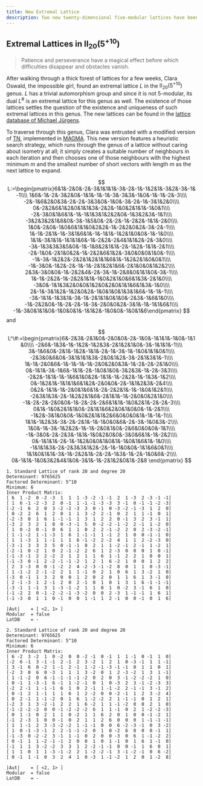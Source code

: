 ```yaml
---
title: New Extremal Lattice
description: Two new twenty-dimensional five-modular lattices have been found; finally settling the question of the existence of such lattices.
---
```


## Extremal Lattices in $\operatorname{II}_{20}(5^{+10})$
> Patience and perseverance have a magical effect before which difficulties disappear and obstacles vanish.

After walking through a thick forest of lattices for a few weeks, Clara Oswald, the impossible girl, found an extremal lattice $L$ in the $\operatorname{II}_{20}(5^{+10})$ genus. $L$ has a trivial automorphism group and since it is not $5$-modular, its dual $L^\#$ is an extremal lattice for this genus as well. The existence of those lattices settles the question of the existence and uniqueness of such extremal lattices in this genus. The new lattices can be found in the [lattice database of Michael Jürgens](https://www.mathematik.tu-dortmund.de/sites/michael-juergens).

To traverse through this genus, Clara was entrusted with a modified version of [TN](https://arxiv.org/abs/math/0411134), implemented in [MAGMA](http://magma.maths.usyd.edu.au/magma/). This new version features a heuristic search strategy, which runs through the genus of a lattice without caring about isometry at all; it simply creates a suitable number of neighbours in each iteration and then chooses one of those neighbours with the highest minimum $m$ and the smallest number of short vectors with length $m$ as the next lattice to expand.

$$
L:=\begin{pmatrix}6&1&-2&0&-2&-3&1&1&1&-3&-2&-1&-1&2&1&-3&2&-3&-1&-1\\\\
1&6&-1&-2&-3&2&0&-1&1&-1&-1&-3&-3&3&-1&0&-1&-1&-2&-3\\\\
-2&-1&6&2&0&3&-2&-2&-3&3&0&-1&0&-3&-2&-1&-3&1&2&0\\\\
0&-2&2&6&1&2&0&1&1&3&-2&2&-1&0&2&1&1&-1&0&1\\\\
-2&-3&0&1&6&1&-1&-1&1&3&1&2&2&0&-1&3&2&3&-1&1\\\\
-3&2&3&2&1&8&0&-3&-1&5&0&-2&-2&-1&-2&2&-1&1&-2&0\\\\
1&0&-2&0&-1&0&6&1&1&0&2&2&-1&-2&2&0&2&-3&-2&-1\\\\
1&-1&-2&1&-1&-3&1&6&1&-1&-1&1&-1&2&1&0&0&-1&-1&0\\\\
1&1&-3&1&1&-1&1&1&6&-1&-2&2&-2&4&1&1&2&-2&-3&0\\\\
-3&-1&3&3&3&5&0&-1&-1&8&2&1&1&-2&-1&2&-1&1&-2&1\\\\
-2&-1&0&-2&1&0&2&-1&-2&2&6&1&2&-3&0&0&0&1&0&-1\\\\
-1&-3&-1&2&2&-2&2&1&2&1&1&6&1&-1&2&2&1&0&0&1\\\\
-1&-3&0&-1&2&-2&-1&-1&-2&1&2&1&6&-2&1&0&0&1&2&2\\\\
2&3&-3&0&0&-1&-2&2&4&-2&-3&-1&-2&8&0&1&1&0&-3&-1\\\\
1&-1&-2&2&-1&-2&2&1&1&-1&0&2&1&0&6&1&3&-2&1&0\\\\
-3&0&-1&1&3&2&0&0&1&2&0&2&0&1&1&6&1&3&-1&0\\\\
2&-1&-3&1&2&-1&2&0&2&-1&0&1&0&1&3&1&6&-1&-1&-1\\\\
-3&-1&1&-1&3&1&-3&-1&-2&1&1&0&1&0&-2&3&-1&6&1&0\\\\
-1&-2&2&0&-1&-2&-2&-1&-3&-2&0&0&2&-3&1&-1&-1&1&6&1\\\\
-1&-3&0&1&1&0&-1&0&0&1&-1&1&2&-1&0&0&-1&0&1&6\end{pmatrix}
$$
and

$$
L^\#:=\begin{pmatrix}6&-2&3&-2&1&0&-2&0&0&-2&-1&0&-1&1&1&-1&0&-1&1&0\\\\
-2&6&-1&3&-1&-1&2&-1&2&3&-2&1&2&1&0&-3&-1&1&1&-1\\\\
3&-1&6&0&-2&1&-1&2&-1&1&-2&-1&-3&-1&-1&0&1&1&0&1\\\\
-2&3&0&6&0&-3&1&1&1&3&-2&0&1&2&-3&-2&1&3&1&-1\\\\
1&-1&-2&0&6&-1&-1&-1&-1&-2&0&2&0&3&-1&-2&-2&-2&1&0\\\\
0&-1&1&-3&-1&6&-1&1&-2&-1&0&1&0&-3&2&3&-1&-2&-3&3\\\\
-2&2&-1&1&-1&-1&6&1&0&2&-1&1&-1&-2&2&-1&-1&3&-1&2\\\\
0&-1&2&1&-1&1&1&6&1&2&-2&0&0&-2&-1&1&2&3&-2&4\\\\
0&2&-1&1&-1&-2&0&1&6&1&-2&-2&2&1&-1&-1&0&1&2&1\\\\
-2&3&1&3&-2&-1&2&2&1&6&-2&1&1&-1&-2&0&0&2&1&0\\\\
-1&-2&-2&-2&0&0&-1&-2&-2&-2&6&1&1&-1&0&2&1&-2&-2&-3\\\\
0&1&-1&0&2&1&1&0&-2&1&1&6&2&0&1&0&0&-1&-2&1\\\\
-1&2&-3&1&0&0&-1&0&2&1&1&2&6&0&0&0&1&-1&-1&-1\\\\
1&1&-1&2&3&-3&-2&-2&1&-1&-1&0&0&6&-2&-3&-1&0&3&-2\\\\
1&0&-1&-3&-1&2&2&-1&-1&-2&0&1&0&-2&6&0&0&0&-1&1\\\\
-1&-3&0&-2&-2&3&-1&1&-1&0&2&0&0&-3&0&6&1&-1&-2&2\\\\
0&-1&1&1&-2&-1&-1&2&0&0&1&0&1&-1&0&1&6&1&-1&0\\\\
-1&1&1&3&-2&-2&3&3&1&2&-2&-1&-1&0&0&-1&1&6&0&1\\\\
1&1&0&1&1&-3&-1&-2&2&1&-2&-2&-1&3&-1&-2&-1&0&6&-2\\\\
0&-1&1&-1&0&3&2&4&1&0&-3&1&-1&-2&1&2&0&1&-2&8
\end{pmatrix}
$$
```
1. Standard Lattice of rank 20 and degree 20
Determinant: 9765625
Factored Determinant: 5^10
Minimum: 6
Inner Product Matrix:
[ 6  1 -2  0 -2 -3  1  1  1 -3 -2 -1 -1  2  1 -3  2 -3 -1 -1]
[ 1  6 -1 -2 -3  2  0 -1  1 -1 -1 -3 -3  3 -1  0 -1 -1 -2 -3]
[-2 -1  6  2  0  3 -2 -2 -3  3  0 -1  0 -3 -2 -1 -3  1  2  0]
[ 0 -2  2  6  1  2  0  1  1  3 -2  2 -1  0  2  1  1 -1  0  1]
[-2 -3  0  1  6  1 -1 -1  1  3  1  2  2  0 -1  3  2  3 -1  1]
[-3  2  3  2  1  8  0 -3 -1  5  0 -2 -2 -1 -2  2 -1  1 -2  0]
[ 1  0 -2  0 -1  0  6  1  1  0  2  2 -1 -2  2  0  2 -3 -2 -1]
[ 1 -1 -2  1 -1 -3  1  6  1 -1 -1  1 -1  2  1  0  0 -1 -1  0]
[ 1  1 -3  1  1 -1  1  1  6 -1 -2  2 -2  4  1  1  2 -2 -3  0]
[-3 -1  3  3  3  5  0 -1 -1  8  2  1  1 -2 -1  2 -1  1 -2  1]
[-2 -1  0 -2  1  0  2 -1 -2  2  6  1  2 -3  0  0  0  1  0 -1]
[-1 -3 -1  2  2 -2  2  1  2  1  1  6  1 -1  2  2  1  0  0  1]
[-1 -3  0 -1  2 -2 -1 -1 -2  1  2  1  6 -2  1  0  0  1  2  2]
[ 2  3 -3  0  0 -1 -2  2  4 -2 -3 -1 -2  8  0  1  1  0 -3 -1]
[ 1 -1 -2  2 -1 -2  2  1  1 -1  0  2  1  0  6  1  3 -2  1  0]
[-3  0 -1  1  3  2  0  0  1  2  0  2  0  1  1  6  1  3 -1  0]
[ 2 -1 -3  1  2 -1  2  0  2 -1  0  1  0  1  3  1  6 -1 -1 -1]
[-3 -1  1 -1  3  1 -3 -1 -2  1  1  0  1  0 -2  3 -1  6  1  0]
[-1 -2  2  0 -1 -2 -2 -1 -3 -2  0  0  2 -3  1 -1 -1  1  6  1]
[-1 -3  0  1  1  0 -1  0  0  1 -1  1  2 -1  0  0 -1  0  1  6]

|Aut|    = [ <2, 1> ]
Modular  = false
LatDB    = -
```

```
2. Standard Lattice of rank 20 and degree 20
Determinant: 9765625
Factored Determinant: 5^10
Minimum: 6
Inner Product Matrix:
[ 6 -2  3 -2  1  0 -2  0  0 -2 -1  0 -1  1  1 -1  0 -1  1  0]
[-2  6 -1  3 -1 -1  2 -1  2  3 -2  1  2  1  0 -3 -1  1  1 -1]
[ 3 -1  6  0 -2  1 -1  2 -1  1 -2 -1 -3 -1 -1  0  1  1  0  1]
[-2  3  0  6  0 -3  1  1  1  3 -2  0  1  2 -3 -2  1  3  1 -1]
[ 1 -1 -2  0  6 -1 -1 -1 -1 -2  0  2  0  3 -1 -2 -2 -2  1  0]
[ 0 -1  1 -3 -1  6 -1  1 -2 -1  0  1  0 -3  2  3 -1 -2 -3  3]
[-2  2 -1  1 -1 -1  6  1  0  2 -1  1 -1 -2  2 -1 -1  3 -1  2]
[ 0 -1  2  1 -1  1  1  6  1  2 -2  0  0 -2 -1  1  2  3 -2  4]
[ 0  2 -1  1 -1 -2  0  1  6  1 -2 -2  2  1 -1 -1  0  1  2  1]
[-2  3  1  3 -2 -1  2  2  1  6 -2  1  1 -1 -2  0  0  2  1  0]
[-1 -2 -2 -2  0  0 -1 -2 -2 -2  6  1  1 -1  0  2  1 -2 -2 -3]
[ 0  1 -1  0  2  1  1  0 -2  1  1  6  2  0  1  0  0 -1 -2  1]
[-1  2 -3  1  0  0 -1  0  2  1  1  2  6  0  0  0  1 -1 -1 -1]
[ 1  1 -1  2  3 -3 -2 -2  1 -1 -1  0  0  6 -2 -3 -1  0  3 -2]
[ 1  0 -1 -3 -1  2  2 -1 -1 -2  0  1  0 -2  6  0  0  0 -1  1]
[-1 -3  0 -2 -2  3 -1  1 -1  0  2  0  0 -3  0  6  1 -1 -2  2]
[ 0 -1  1  1 -2 -1 -1  2  0  0  1  0  1 -1  0  1  6  1 -1  0]
[-1  1  1  3 -2 -2  3  3  1  2 -2 -1 -1  0  0 -1  1  6  0  1]
[ 1  1  0  1  1 -3 -1 -2  2  1 -2 -2 -1  3 -1 -2 -1  0  6 -2]
[ 0 -1  1 -1  0  3  2  4  1  0 -3  1 -1 -2  1  2  0  1 -2  8]

|Aut|    = [ <2, 1> ]
Modular  = false
LatDB    = -
```